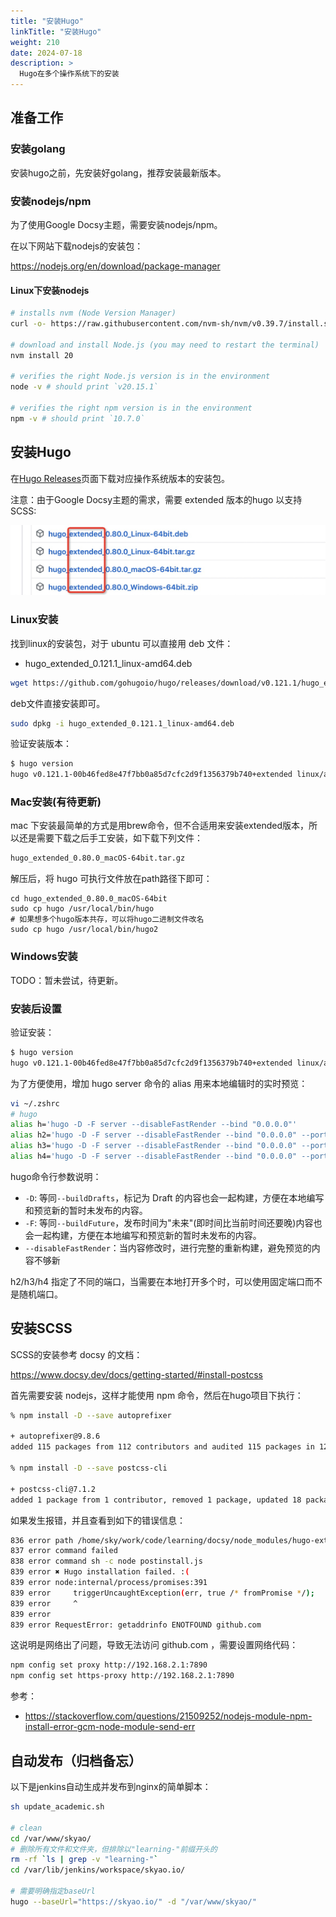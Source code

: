 ```yaml
---
title: "安装Hugo"
linkTitle: "安装Hugo"
weight: 210
date: 2024-07-18
description: >
  Hugo在多个操作系统下的安装
---
```


## 准备工作

### 安装golang

安装hugo之前，先安装好golang，推荐安装最新版本。

### 安装nodejs/npm

为了使用Google Docsy主题，需要安装nodejs/npm。

在以下网站下载nodejs的安装包：

https://nodejs.org/en/download/package-manager

#### Linux下安装nodejs

```bash
# installs nvm (Node Version Manager)
curl -o- https://raw.githubusercontent.com/nvm-sh/nvm/v0.39.7/install.sh | bash

# download and install Node.js (you may need to restart the terminal)
nvm install 20

# verifies the right Node.js version is in the environment
node -v # should print `v20.15.1`

# verifies the right npm version is in the environment
npm -v # should print `10.7.0`
```

## 安装Hugo

在[Hugo Releases](https://github.com/spf13/hugo/releases)页面下载对应操作系统版本的安装包。

注意：由于Google Docsy主题的需求，需要 extended 版本的hugo 以支持 SCSS:

![](images/hugo-extended-version.jpg)

### Linux安装

找到linux的安装包，对于 ubuntu 可以直接用 deb 文件：

- hugo_extended_0.121.1_linux-amd64.deb

```bash
wget https://github.com/gohugoio/hugo/releases/download/v0.121.1/hugo_extended_0.121.1_linux-amd64.deb
```

deb文件直接安装即可。

```bash
sudo dpkg -i hugo_extended_0.121.1_linux-amd64.deb
```

验证安装版本：

```bash
$ hugo version
hugo v0.121.1-00b46fed8e47f7bb0a85d7cfc2d9f1356379b740+extended linux/amd64 BuildDate=2023-12-08T08:47:45Z VendorInfo=gohugoio
```


### Mac安装(有待更新)

mac 下安装最简单的方式是用brew命令，但不合适用来安装extended版本，所以还是需要下载之后手工安装，如下载下列文件：

```bash
hugo_extended_0.80.0_macOS-64bit.tar.gz
```

解压后，将 hugo 可执行文件放在path路径下即可：

```
cd hugo_extended_0.80.0_macOS-64bit
sudo cp hugo /usr/local/bin/hugo
# 如果想多个hugo版本共存，可以将hugo二进制文件改名
sudo cp hugo /usr/local/bin/hugo2
```

### Windows安装

TODO：暂未尝试，待更新。

### 安装后设置

验证安装：

```bash
$ hugo version
hugo v0.121.1-00b46fed8e47f7bb0a85d7cfc2d9f1356379b740+extended linux/amd64 BuildDate=2023-12-08T08:47:45Z VendorInfo=gohugoio
```

为了方便使用，增加 hugo server 命令的 alias 用来本地编辑时的实时预览： 

```bash
vi ~/.zshrc
# hugo
alias h='hugo -D -F server --disableFastRender --bind "0.0.0.0"'
alias h2='hugo -D -F server --disableFastRender --bind "0.0.0.0" --port 2323'
alias h3='hugo -D -F server --disableFastRender --bind "0.0.0.0" --port 3333'
alias h4='hugo -D -F server --disableFastRender --bind "0.0.0.0" --port 4343'
```

hugo命令行参数说明：

- `-D`:  等同`--buildDrafts`，标记为 Draft 的内容也会一起构建，方便在本地编写和预览新的暂时未发布的内容。
- `-F`:  等同`--buildFuture`，发布时间为"未来"(即时间比当前时间还要晚)内容也会一起构建，方便在本地编写和预览新的暂时未发布的内容。
- `--disableFastRender`：当内容修改时，进行完整的重新构建，避免预览的内容不够新

h2/h3/h4 指定了不同的端口，当需要在本地打开多个时，可以使用固定端口而不是随机端口。

## 安装SCSS

SCSS的安装参考 docsy 的文档：

https://www.docsy.dev/docs/getting-started/#install-postcss

首先需要安装 nodejs，这样才能使用 npm 命令，然后在hugo项目下执行：

```bash
% npm install -D --save autoprefixer

+ autoprefixer@9.8.6
added 115 packages from 112 contributors and audited 115 packages in 12.974s

% npm install -D --save postcss-cli

+ postcss-cli@7.1.2
added 1 package from 1 contributor, removed 1 package, updated 18 packages and audited 115 packages in 39.211s
```

如果发生报错，并且查看到如下的错误信息：

```bash
836 error path /home/sky/work/code/learning/docsy/node_modules/hugo-extended
837 error command failed
838 error command sh -c node postinstall.js
839 error ✖ Hugo installation failed. :(
839 error node:internal/process/promises:391
839 error     triggerUncaughtException(err, true /* fromPromise */);
839 error     ^
839 error
839 error RequestError: getaddrinfo ENOTFOUND github.com
```

这说明是网络出了问题，导致无法访问 github.com ，需要设置网络代码：


```bash
npm config set proxy http://192.168.2.1:7890
npm config set https-proxy http://192.168.2.1:7890
```

参考：

- https://stackoverflow.com/questions/21509252/nodejs-module-npm-install-error-gcm-node-module-send-err


## 自动发布（归档备忘）

以下是jenkins自动生成并发布到nginx的简单脚本：

```bash
sh update_academic.sh

# clean 
cd /var/www/skyao/
# 删除所有文件和文件夹，但排除以"learning-"前缀开头的
rm -rf `ls | grep -v "learning-"`
cd /var/lib/jenkins/workspace/skyao.io/

# 需要明确指定baseUrl
hugo --baseUrl="https://skyao.io/" -d "/var/www/skyao/"
```

